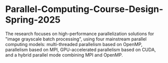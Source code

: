 # Parallel-Computing-Course-Design-Spring-2025
The research focuses on high-performance parallelization solutions for "image grayscale batch processing", using four mainstream parallel computing models: multi-threaded parallelism based on OpenMP, parallelism based on MPI, GPU-accelerated parallelism based on CUDA, and a hybrid parallel mode combining MPI and OpenMP.
